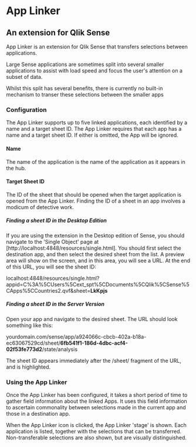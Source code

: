 # App Linker
## An extension for Qlik Sense

App Linker is an extension for Qlik Sense that transfers selections between applications.

Large Sense applications are sometimes split into several smaller applications to assist with load speed and focus the user's attention on a subset of data.

Whilst this split has several benefits, there is currently no built-in mechanism to transer these selections between the smaller apps

### Configuration

The App Linker supports up to five linked applications, each identified by a name and a target sheet ID.  The App Linker requires that each app has a name and a target sheet ID.  If either is omitted, the App will be ignored.

#### Name

The name of the application is the name of the application as it appears in the hub.

#### Target Sheet ID

The ID of the sheet that should be opened when the target application is opened from the App Linker.  Finding the ID of a sheet in an app involves a modicum of detective work.

##### Finding a sheet ID in the Desktop Edition

If you are using the extension in the Desktop edition of Sense, you should navigate to the 'Single Object' page at  [http://localhost:4848/resources/single.html].  You should first select the destination app, and then select the desired sheet from the list.  A preview area will show on the screen, and in this area, you will see a URL.  At the end of this URL, you will see the sheet ID:

localhost:4848/resources/single.html?appid=C%3A%5CUsers%5Cext_spt%5CDocuments%5CQlik%5CSense%5CApps%5CCountries2.qvf&sheet=**LkKpjs**

##### Finding a sheet ID in the Server Version

Open your app and navigate to the desired sheet.  The URL should look something like this:

yourdomain.com/sense/app/a924066c-cbcb-402a-b18a-ec63067529cd/sheet/**6fb541f1-186d-4dbc-acf4-02f53fe773d2**/state/analysis

The sheet ID appears immediately after the /sheet/ fragment of the URL, and is highlighted.

### Using the App Linker

Once the App Linker has been configured, it takes a short period of time to gather field information about the linked Apps.  It uses this field information to ascertain commonality between selections made in the current app and those in a destination app.

When the App Linker icon is clicked, the App Linker 'stage' is shown.  Each application is listed, together with the selections that can be transferred.  Non-transferable selections are also shown, but are visually distinguished.
